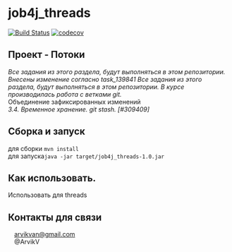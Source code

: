 # job4j_threads
[![Build Status](https://app.travis-ci.com/ArvikVan/job4j_threads.svg?branch=main)](https://app.travis-ci.com/ArvikVan/job4j_threads)
[![codecov](https://codecov.io/gh/ArvikVan/job4j_threads/branch/main/graph/badge.svg?token=th7L9BE9TS)](https://codecov.io/gh/ArvikVan/job4j_threads)

## Проект - Потоки<br>
_Все задания из этого раздела, будут выполняться в этом репозитории._ <br>
_Внесены изменение согласно task_139841_
_Все задания из этого раздела, будут выполняться в этом репозитории._
_В курсе производилась работа с ветками git._
<br>Объединение зафиксированных изменений
<br>_3.4. Временное хранение. git stash. [#309409]_

## Сборка и запуск<br>
для сборки `mvn install`<br>
для запуска`java -jar target/job4j_threads-1.0.jar`

## Как использовать.<br>
Использовать для threads

## Контакты для связи<br>
<img src="https://img.icons8.com/clouds/100/000000/gmail-new.png" width="10"/> arvikvan@gmail.com<br>
<img src="https://img.icons8.com/color/100/000000/telegram-app--v2.png" width="10"/> @ArvikV

